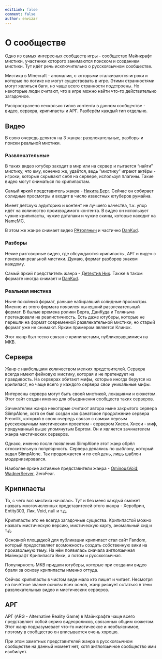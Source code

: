 ```yaml
---
editLink: false
comment: false
author: envizar
---
```


# О сообществе

Одно из самых интересных сообществ игры - сообщество Майнкрафт мистики, участники которого занимаются поиском и созданием мистики.
Тут идёт речь исключительно о русскоязычном сообществе.

Мистика в Minecraft - аномалии, с которыми сталкиваются игроки и которые по логике не могут существовать в игре.
Этими странностями могут являться баги, но чаще всего странности подстроены. Но некоторые люди считают, что в игре можно найти что-то действительно загадочное.

Распространено несколько типов контента в данном сообществе - видео, сервера, крипипасты и АРГ. Разберём каждый тип отдельно.

## Видео

В свою очередь делятся на 3 жанра: развлекательные, разборы и поиски реальной мистики.

### Развлекательные

В таких видео ютубер заходит в мир или на сервер и пытается “найти” мистику, что ему, конечно же, удаётся, ведь “мистику“ играют актёры
\- игроки, которые скрывают себя на сервере, используя плагины. Такие видео могут сниматься по крипипастам.

Самый яркий представитель жанра - [Никита Берг](https://www.youtube.com/@thebergX). Сейчас он собирает солидные просмотры и входит в число известных ютуберов румайна.

Имеет детскую аудиторию и контент не лучшего качества, т.к. упор идёт на количество производимого контента.
В видео он использует чужие крипипасты, чужие датапаки и чужие скины, которые находит на NameMC.

В этом же жанре снимает видео [PAтоляныч](https://www.youtube.com/@tolik_789) и частично [DanKud](https://www.youtube.com/@dankud).

### Разборы

Некие разговорные видео, где обсуждаются крипипасты, АРГ и видео с поисками реальной мистики. Думаю, формат разборов знаком каждому.

Самый яркий предствитель жанра - [Детектив Ник](https://www.youtube.com/@Nik_Detective). Также в таком формате иногда снимает и [DanKud](https://www.youtube.com/@dankud).

### Реальная мистика

Ныне покойный формат, раньше набиравший солидные просмотры. Именно из этого формата появился нынешний развлекательный формат.
В былые времена ролики Берга, ДанКуда и Толяныча претендовали на реалистичность.
Есть даже ютуберы, которые не перешли на формат современной развлекательной мистики, но старый формат уже не снимают. Ярким примером является Клинок.

Этот жанр был тесно связан с крипипастами, публиковавшимися на МКВ.

## Сервера

Жанр с наибольшим количеством мелких предствителей. Сервера всегда имеют фейковую мистику, которая и не претендует на правдивость.
На серверах обитают мифы, которые иногда берутся из крипипаст, но чаще всего у каждого сервера свои уникальные мифы.

Интересны сервера могут быть своей мистикой, локациями и сюжетом. Этот сайт создан именно для объединения сообществ таких серверов.

Зачинателем жанра некоторые считают автора ныне закрытого сервера SiimpAlone, хотя он был создан как фанатское продолжение сервера Freonlik,
который в свою очередь связан с самым первым русскоязычным мистическим проектом - сервером Хисси. Хисси - миф, придуманный выше упомянутым Бергом.
Он и является зачинателем жанра мистических серверов.

Однако, именно после появления SiimpAlone этот жанр обрёл относительную популярность. Сервера делались по шаблону, который задал SiimpAlone.
Так продолжается и по сей день, лишь шаблон модернизировался.

Наиболее яркие активные представители жанра - [OminousVoid](/ov/), [WadnerServer](https://discord.gg/BbhGt7YU6z), ZeroFear.

## Крипипасты

То, с чего вся мистика началась. Тут и без меня каждый сможет назвать многочисленных представителей этого жанра - Херобрин, Entity303, Лик, Void, null и т.д.

Крипипасты это не всегда загадочные существа. Крипипастой можно назвать мистическую версию, мистическую карту, аномальный сид и т.д.

Основной площадкой для публикации крипипаст стал сайт Fandom, который предоставляет возможность создать собственную вики на произвольную тему.
На нём появилась сначала англоязычная Майнкрафт Крипипаста Вики, а потом и русскоязычная.

Популярность МКВ придали ютуберы, которые при создании видео брали за основу крипипасты именно оттуда.

Сейчас крипипасты в чистом виде мало кто пишет и читает. Несмотря на почётное звание основы всех основ, жанр рискует остаться в тени развлекательных видео и мистических серверов.

## АРГ

АРГ (ARG - Alternative Reality Game) в Майнкрафте чаще всего представляет собой серию видеороликов, связанных общим сюжетом.
Этот жанр подразумевает что-то мистическое и необъяснимое, поэтому в сообщество он вписывается очень хорошо.

При этом заметных представителей жанра в русскоязычном сообществе на данный момент нет, хотя англоязычное сообщество ими изобилует.

